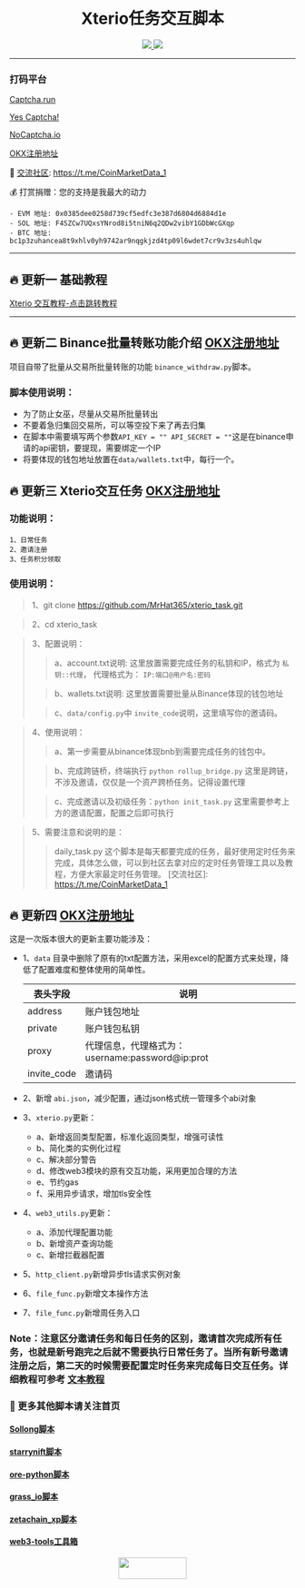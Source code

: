 <h1 align="center"> Xterio任务交互脚本 </h1>
<p align="center">
  <a href="#"><img src="https://img.shields.io/badge/Python-3.11-fadf6f"> </a>
  <a href="https://twitter.com/Crypto0xM"> <img src="https://img.shields.io/twitter/url?url=https%3A%2F%2Ftwitter.com%2FCrypto0xM">
  </a>
</p>

---

### 打码平台
[Captcha.run](https://captcha.run/sso?inviter=766e7788-4ff4-47b6-b991-93ac43dbbfae)

[Yes Captcha!](https://yescaptcha.com/i/Sy4ti1)

[NoCaptcha.io](https://www.nocaptcha.io/register?c=W9SAq9)

[OKX注册地址](https://www.ouxyi.style/join/TOTHEMOON25)


🔔 [交流社区](https://t.me/CoinMarketData_1): https://t.me/CoinMarketData_1

💰 打赏捐赠：您的支持是我最大的动力

    - EVM 地址: 0x0385dee0258d739cf5edfc3e387d6804d6884d1e
    - SOL 地址: F4SZCw7UQxsYNrod8i5tniN6q2QDw2vibY1GDbWcGXqp
    - BTC 地址: bc1p3zuhancea8t9xhlv0yh9742ar9nqgkjzd4tp09l6wdet7cr9v3zs4uhlqw


---
## 🔥‍ 更新一 基础教程
[Xterio 交互教程-点击跳转教程](https://github.com/MrHat365/xterio_task/blob/main/%E4%BA%A4%E4%BA%92%E6%95%99%E7%A8%8B.md)

---
## 🔥‍ 更新二 Binance批量转账功能介绍 [OKX注册地址](https://www.ouxyi.style/join/TOTHEMOON25)
项目自带了批量从交易所批量转账的功能 `binance_withdraw.py`脚本。

### 脚本使用说明：

- 为了防止女巫，尽量从交易所批量转出
- 不要着急归集回交易所，可以等空投下来了再去归集
- 在脚本中需要填写两个参数`API_KEY = "" API_SECRET = ""`这是在binance申请的api密钥，要提现，需要绑定一个IP
- 将要体现的钱包地址放置在`data/wallets.txt`中，每行一个。


## 🔥‍ 更新三 Xterio交互任务 [OKX注册地址](https://www.ouxyi.style/join/TOTHEMOON25)

### 功能说明：
    1、日常任务
    2、邀请注册
    3、任务积分领取

### 使用说明：

> 1、git clone https://github.com/MrHat365/xterio_task.git

> 2、cd xterio_task

> 3、配置说明： 
>> a、account.txt说明: 这里放置需要完成任务的私钥和IP，格式为 `私钥::代理`， 代理格式为： `IP:端口@用户名:密码`
> 
>> b、wallets.txt说明: 这里放置需要批量从Binance体现的钱包地址
> 
>> c、`data/config.py`中 `invite_code`说明，这里填写你的邀请码。

> 4、使用说明：
>> a、第一步需要从binance体现bnb到需要完成任务的钱包中。
> 
>> b、完成跨链桥，终端执行 `python rollup_bridge.py` 这里是跨链，不涉及邀请，仅仅是一个资产跨桥任务。记得设置代理
> 
>> c、完成邀请以及初级任务：`python init_task.py` 这里需要参考上方的邀请配置，配置之后即可执行

> 5、需要注意和说明的是：
>> daily_task.py 这个脚本是每天都要完成的任务，最好使用定时任务来完成，具体怎么做，可以到社区去拿对应的定时任务管理工具以及教程，方便大家最定时任务管理。
    [交流社区]: https://t.me/CoinMarketData_1


## 🔥‍ 更新四 [OKX注册地址](https://www.ouxyi.style/join/TOTHEMOON25)
这是一次版本很大的更新主要功能涉及：

- 1、`data` 目录中删除了原有的txt配置方法，采用excel的配置方式来处理，降低了配置难度和整体使用的简单性。

    | 表头字段        | 说明                                   |
    |-------------|--------------------------------------|
    | address     | 账户钱包地址                               |
    | private     | 账户钱包私钥                               |
    | proxy       | 代理信息，代理格式为：username:password@ip:prot |
    | invite_code | 邀请码                                  |

- 2、新增 `abi.json`，减少配置，通过json格式统一管理多个abi对象
- 3、`xterio.py`更新：
  - a、新增返回类型配置，标准化返回类型，增强可读性
  - b、简化类的实例化过程
  - c、解决部分警告
  - d、修改web3模块的原有交互功能，采用更加合理的方法
  - e、节约gas
  - f、采用异步请求，增加tls安全性

- 4、`web3_utils.py`更新：
  - a、添加代理配置功能
  - b、新增资产查询功能
  - c、新增拦截器配置

- 5、`http_client.py`新增异步tls请求实例对象
- 6、`file_func.py`新增文本操作方法
- 7、`file_func.py`新增周任务入口


### Note：注意区分邀请任务和每日任务的区别，邀请首次完成所有任务，也就是新号跑完之后就不需要执行日常任务了。当所有新号邀请注册之后，第二天的时候需要配置定时任务来完成每日交互任务。详细教程可参考 [文本教程](https://github.com/MrHat365/xterio_task/blob/main/%E4%BA%A4%E4%BA%92%E6%95%99%E7%A8%8B.md)

### 🐹 更多其他脚本请关注首页
#### [Sollong脚本](https://github.com/MrHat365/sollong_daily_task.git)
#### [starrynift脚本](https://github.com/MrHat365/starrynift.git)
#### [ore-python脚本](https://github.com/MrHat365/ore-python)
#### [grass_io脚本](https://github.com/MrHat365/grass_io)
#### [zetachain_xp脚本](https://github.com/MrHat365/zetachain_xp)
#### [web3-tools工具箱](https://github.com/MrHat365/web3-tools)

<p align="center">
  <a href="https://twitter.com/Crypto0xM"> <img width="120" height="38" src="https://img.shields.io/twitter/url?url=https%3A%2F%2Ftwitter.com%2FCrypto0xM"/>
  </a>
</p>
